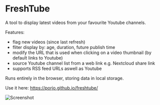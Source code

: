# FreshTube

A tool to display latest videos from your favourite Youtube channels.

Features:
- flag new videos (since last refresh)
- fliter display by: age, duration, future publish time
- modify the URL that is used when clicking on a video thumbnail (by default links to Youtube)
- source Youtube channel list from a web link e.g. Nextcloud share link
- supports RSS feed URLs aswell as Youtube


Runs entirely in the browser, storing data in local storage.

Use it here: https://porjo.github.io/freshtube/

![Screenshot](https://porjo.github.io/freshtube/screenshot.jpg)
